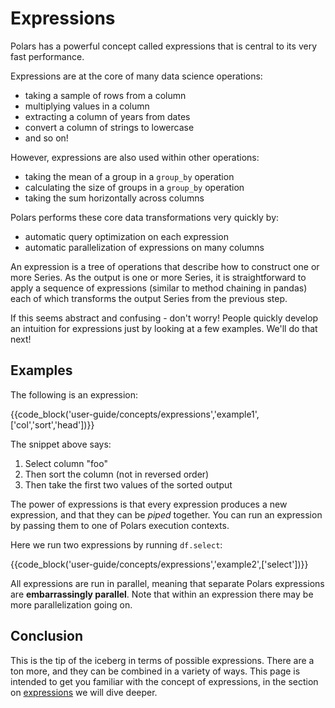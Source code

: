 # Expressions

Polars has a powerful concept called expressions that is central to its very fast performance.

Expressions are at the core of many data science operations:

- taking a sample of rows from a column
- multiplying values in a column
- extracting a column of years from dates
- convert a column of strings to lowercase
- and so on!

However, expressions are also used within other operations:

- taking the mean of a group in a `group_by` operation
- calculating the size of groups in a `group_by` operation
- taking the sum horizontally across columns

Polars performs these core data transformations very quickly by:

- automatic query optimization on each expression
- automatic parallelization of expressions on many columns

An expression is a tree of operations that describe how to construct one or more
Series. As the output is one or more Series, it is straightforward to
apply a sequence of expressions (similar to method chaining in pandas) each of which
transforms the output Series from the previous step.

If this seems abstract and confusing - don't worry! People quickly develop an intuition for expressions
just by looking at a few examples. We'll do that next!

## Examples

The following is an expression:

{{code_block('user-guide/concepts/expressions','example1',['col','sort','head'])}}

The snippet above says:

1. Select column "foo"
1. Then sort the column (not in reversed order)
1. Then take the first two values of the sorted output

The power of expressions is that every expression produces a new expression, and that they
can be _piped_ together. You can run an expression by passing them to one of Polars execution contexts.

Here we run two expressions by running `df.select`:

{{code_block('user-guide/concepts/expressions','example2',['select'])}}

All expressions are run in parallel, meaning that separate Polars expressions are **embarrassingly parallel**. Note that within an expression there may be more parallelization going on.

## Conclusion

This is the tip of the iceberg in terms of possible expressions. There are a ton more, and they can be combined in a variety of ways. This page is intended to get you familiar with the concept of expressions, in the section on [expressions](../expressions/operators.md) we will dive deeper.
